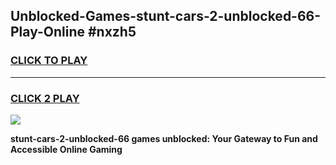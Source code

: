 
## Unblocked-Games-stunt-cars-2-unblocked-66-Play-Online #nxzh5
<h3>
<a href="https://news.freeplayer.one?title=stunt-cars-2-unblocked-66&ref=3">CLICK TO PLAY</a></h3>
<hr>

<h3>
<a href="https://news.freeplayer.one?title=stunt-cars-2-unblocked-66&ref=3">CLICK 2 PLAY</a>
  
</h3>

<a href="https://news.freeplayer.one?title=stunt-cars-2-unblocked-66&ref=3"><img src="https://clearcache.store/games.png"></a>


**stunt-cars-2-unblocked-66 games unblocked: Your Gateway to Fun and Accessible Online Gaming**
